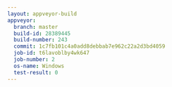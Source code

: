 ```yaml
---
layout: appveyor-build
appveyor:
  branch: master
  build-id: 28389445
  build-number: 243
  commit: 1c7fb101c4a0add8debbab7e962c22a2d3bd4059
  job-id: t6lavoblby4wk647
  job-number: 2
  os-name: Windows
  test-result: 0
---
```

